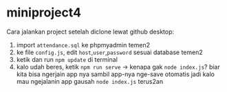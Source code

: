# miniproject4

Cara jalankan project setelah diclone lewat github desktop:

1. import `attendance.sql` ke phpmyadmin temen2
2. ke file `config.js`, edit `host`,`user`,`password` sesuai database temen2
3. ketik dan run `npm update` di terminal
4. kalo udah beres, ketik `npm run serve` -> kenapa gak `node index.js`? biar kita bisa ngerjain app nya sambil app-nya nge-save otomatis jadi kalo mau ngejalanin app gausah `node index.js` terus2an 

 
